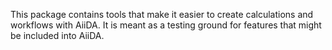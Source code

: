 This package contains tools that make it easier to create calculations and workflows with AiiDA. It is meant as a testing ground for features that might be included into AiiDA.
